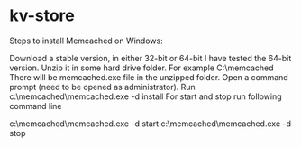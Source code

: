 # kv-store

Steps to install Memcached on Windows:

Download a stable version, in either 32-bit or 64-bit I have tested the 64-bit version.
Unzip it in some hard drive folder. For example C:\memcached
There will be memcached.exe file in the unzipped folder.
Open a command prompt (need to be opened as administrator).
Run c:\memcached\memcached.exe -d install
For start and stop run following command line

c:\memcached\memcached.exe -d start
c:\memcached\memcached.exe -d stop

